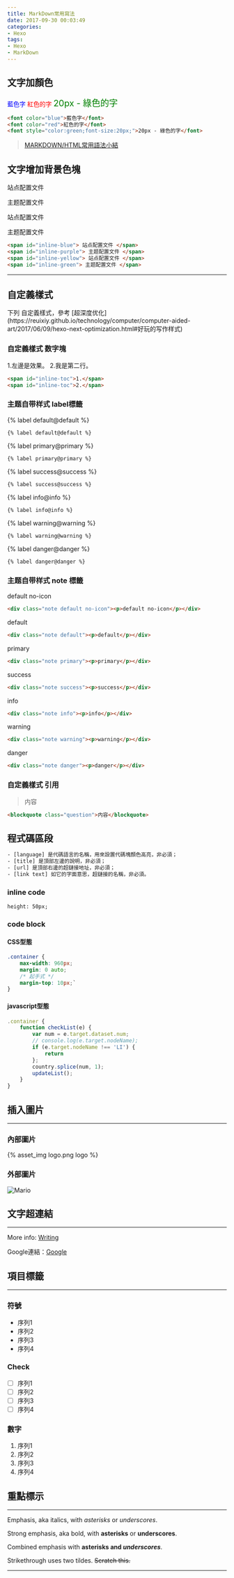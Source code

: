 ```yaml
---
title: MarkDown常用寫法
date: 2017-09-30 00:03:49
categories: 
- Hexo
tags:
- Hexo
- MarkDown
---
```



## 文字加顏色

<font color="blue">藍色字</font>
<font color="red">紅色的字</font>
<font style="color:green;font-size:20px;">20px - 綠色的字</font>

``` html html
<font color="blue">藍色字</font>
<font color="red">紅色的字</font>
<font style="color:green;font-size:20px;">20px - 綠色的字</font>

 ```

>[MARKDOWN/HTML常用語法小結](https://xiwan.io/archive/markdown-html-common-syntax-summary.html)


## 文字增加背景色塊

<span id="inline-blue"> 站点配置文件 </span>

<span id="inline-purple"> 主题配置文件 </span>

<span id="inline-yellow"> 站点配置文件 </span>

<span id="inline-green"> 主题配置文件 </span>

``` html
<span id="inline-blue"> 站点配置文件 </span>
<span id="inline-purple"> 主题配置文件 </span>
<span id="inline-yellow"> 站点配置文件 </span>
<span id="inline-green"> 主题配置文件 </span>
```

***
## 自定義樣式

<div class="note info">下列 自定義樣式，參考 [超深度优化](https://reuixiy.github.io/technology/computer/computer-aided-art/2017/06/09/hexo-next-optimization.html#好玩的写作样式)
</div>

### 自定義樣式 数字塊

<span id="inline-toc">1.</span>左邊是效果。
<span id="inline-toc">2.</span>我是第二行。

``` html 客制CSS文件位置：~/blog/themes/next/source/css/_custom/custom.styl
<span id="inline-toc">1.</span>
<span id="inline-toc">2.</span>
```

### 主题自带样式 label標籤

{% label default@default %}

``` dust
{% label default@default %}
```

{% label primary@primary %}

``` dust
{% label primary@primary %}
```

{% label success@success %}

``` dust 
{% label success@success %}
```

{% label info@info %}

``` dust 
{% label info@info %}
```

{% label warning@warning %}

``` dust 
{% label warning@warning %}
```

{% label danger@danger %}

``` dust 
{% label danger@danger %}
```

### 主题自带样式 note 標籤

<div class="note default no-icon"><p>default no-icon</p></div>

``` html
<div class="note default no-icon"><p>default no-icon</p></div>
```

<div class="note default"><p>default</p></div>

``` html
<div class="note default"><p>default</p></div>
```

<div class="note primary"><p>primary</p></div>

``` html
<div class="note primary"><p>primary</p></div>
```

<div class="note success"><p>success</p></div>

``` html
<div class="note success"><p>success</p></div>
```

<div class="note info"><p>info</p></div>

``` html
<div class="note info"><p>info</p></div>
```

<div class="note warning"><p>warning</p></div>

``` html
<div class="note warning"><p>warning</p></div>
```

<div class="note danger"><p>danger</p></div>

``` html
<div class="note danger"><p>danger</p></div>
```

### 自定義樣式 引用

<blockquote class="question">内容</blockquote>

``` html 客制CSS文件位置：~/blog/themes/next/source/css/_custom/custom.styl
<blockquote class="question">内容</blockquote>
```

## 程式碼區段

``` html [language] [title] [url] [link-text]
- [language] 是代碼語言的名稱，用來設置代碼塊顏色高亮，非必須；
- [title] 是頂部左邊的說明，非必須；
- [url] 是頂部右邊的超鏈接地址，非必須；
- [link text] 如它的字面意思，超鏈接的名稱，非必須。
```

### inline code
`height: 50px;`

### code block

#### CSS型態
``` CSS
.container {
    max-width: 960px;
    margin: 0 auto;
    /* 起手式 */
    margin-top: 10px;`
}
```

<!-- more -->

#### javascript型態
``` javascript
.container {
    function checkList(e) {
        var num = e.target.dataset.num;
        // console.log(e.target.nodeName);
        if (e.target.nodeName !== 'LI') {
            return
        };
        country.splice(num, 1);
        updateList();
    }
}
```

## 插入圖片
---

### 內部圖片
{% asset_img logo.png logo %}

### 外部圖片
![Mario](https://goo.gl/2Dty9K)


## 文字超連結
---

More info: [Writing](https://hexo.io/docs/writing.html)

Google連結：[Google](https://www.google.com.tw/)




## 項目標籤
---

### 符號
* 序列1
* 序列2
* 序列3
* 序列4

### Check
- [ ] 序列1
- [ ] 序列2
- [ ] 序列3
- [ ] 序列4

### 數字
1. 序列1
2. 序列2
3. 序列3
4. 序列4


## 重點標示
---

Emphasis, aka italics, with *asterisks* or _underscores_.

Strong emphasis, aka bold, with **asterisks** or __underscores__.

Combined emphasis with **asterisks and _underscores_**.

Strikethrough uses two tildes. ~~Scratch this.~~

---


